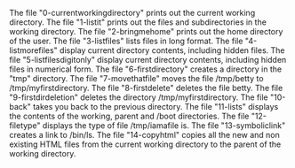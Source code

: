 The file "0-currentworkingdirectory" prints out the current working directory.
The file "1-listit" prints out the files and subdirectories in the working directory.
The file "2-bringmehome" prints out the home directory of the user.
The file "3-listfiles" lists files in long format.
The file "4-listmorefiles" display current directory contents, including hidden files.
The file "5-listfilesdigitonly" display current directory contents, including hidden files in numerical form.
The file "6-firstdirectory" creates a directory in the "tmp" directory.
The file "7-movethatfile" moves the file /tmp/betty to /tmp/myfirstdirectory.
The file "8-firstdelete" deletes the file betty.
The file "9-firstdirdeletion" deletes the directory /tmp/myfirstdirectory.
The file "10-back" takes you back to the previous directory.
The file "11-lists" displays the contents of the working, parent and /boot directories.
The file "12-filetype" displays the type of file /tmp/iamafile is.
The file "13-symboliclink" creates a link to /bin/ls.
The file "14-copyhtml" copies all the new and non existing HTML files from the current working directory to the parent of the working directory.

